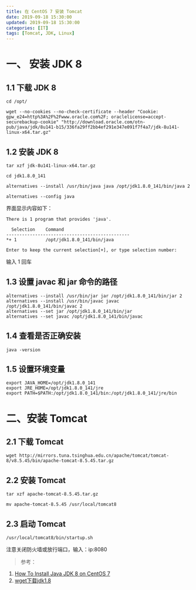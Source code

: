 ```yaml
---
title: 在 CentOS 7 安装 Tomcat
date: 2019-09-18 15:30:00
updated: 2019-09-18 15:30:00
categories: [IT]
tags: [Tomcat, JDK, Linux]
---
```


# 一、 安装 JDK 8

## 1.1 下载 JDK 8

```
cd /opt/

wget --no-cookies --no-check-certificate --header "Cookie: gpw_e24=http%3A%2F%2Fwww.oracle.com%2F; oraclelicense=accept-securebackup-cookie" "http://download.oracle.com/otn-pub/java/jdk/8u141-b15/336fa29ff2bb4ef291e347e091f7f4a7/jdk-8u141-linux-x64.tar.gz"
```

## 1.2 安装 JDK 8

```
tar xzf jdk-8u141-linux-x64.tar.gz

cd jdk1.8.0_141

alternatives --install /usr/bin/java java /opt/jdk1.8.0_141/bin/java 2

alternatives --config java
```

界面显示内容如下：

```
There is 1 program that provides 'java'.

  Selection    Command
-----------------------------------------------
*+ 1           /opt/jdk1.8.0_141/bin/java

Enter to keep the current selection[+], or type selection number: 
```

输入 1 回车

## 1.3 设置  javac 和 jar 命令的路径

```
alternatives --install /usr/bin/jar jar /opt/jdk1.8.0_141/bin/jar 2
alternatives --install /usr/bin/javac javac /opt/jdk1.8.0_141/bin/javac 2
alternatives --set jar /opt/jdk1.8.0_141/bin/jar
alternatives --set javac /opt/jdk1.8.0_141/bin/javac
```

## 1.4 查看是否正确安装

```
java -version
```

## 1.5 设置环境变量

```
export JAVA_HOME=/opt/jdk1.8.0_141
export JRE_HOME=/opt/jdk1.8.0_141/jre
export PATH=$PATH:/opt/jdk1.8.0_141/bin:/opt/jdk1.8.0_141/jre/bin
```
# 二、安装 Tomcat

## 2.1 下载 Tomcat

```
wget http://mirrors.tuna.tsinghua.edu.cn/apache/tomcat/tomcat-8/v8.5.45/bin/apache-tomcat-8.5.45.tar.gz

```

## 2.2 安装 Tomcat

```
tar xzf apache-tomcat-8.5.45.tar.gz

mv apache-tomcat-8.5.45 /usr/local/tomcat8
```

## 2.3 启动 Tomcat 

```
/usr/local/tomcat8/bin/startup.sh
```

注意关闭防火墙或放行端口，输入：ip:8080



> 参考：

1. [How To Install Java JDK 8 on CentOS 7](https://idroot.us/how-to-install-java-jdk-8-on-centos-7/)
1. [wget下载jdk1.8](https://www.liangzl.com/get-article-detail-6953.html)

